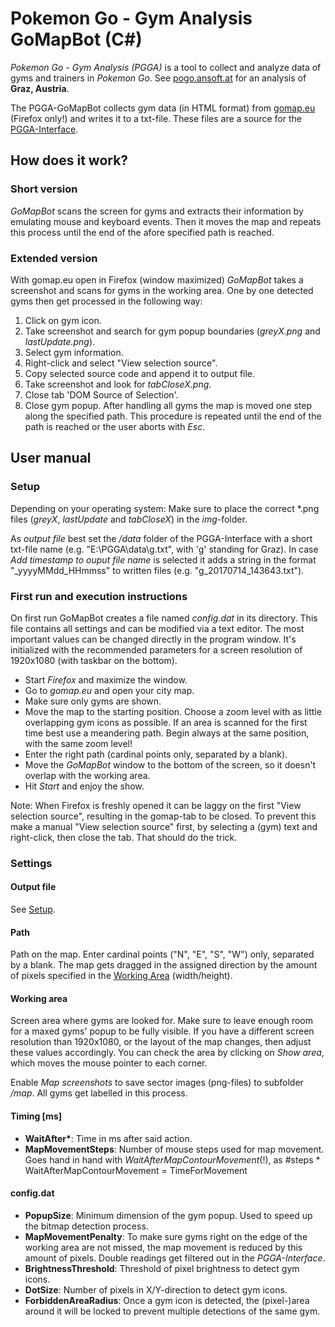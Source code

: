 # Pokemon Go - Gym Analysis GoMapBot (C#)
_Pokemon Go - Gym Analysis (PGGA)_ is a tool to collect and analyze data of gyms and trainers in _Pokemon Go_. See [pogo.ansoft.at](http://pogo.ansoft.at) for an analysis of **Graz, Austria**.

The PGGA-GoMapBot collects gym data (in HTML format) from [gomap.eu](https://gomap.eu) (Firefox only!) and writes it to a txt-file. These files are a source for the [PGGA-Interface](https://github.com/Celegast/PGGA-Interface).

## How does it work?
### Short version
_GoMapBot_ scans the screen for gyms and extracts their information by emulating mouse and keyboard events. Then it moves the map and repeats this process until the end of the afore specified path is reached.
### Extended version
With gomap.eu open in Firefox (window maximized) _GoMapBot_ takes a screenshot and scans for gyms in the working area. One by one detected gyms then get processed in the following way:
1. Click on gym icon.
2. Take screenshot and search for gym popup boundaries (_greyX.png_ and _lastUpdate.png_).
3. Select gym information.
4. Right-click and select "View selection source".
5. Copy selected source code and append it to output file.
6. Take screenshot and look for _tabCloseX.png_.
7. Close tab 'DOM Source of Selection'.
8. Close gym popup.
After handling all gyms the map is moved one step along the specified path. This procedure is repeated until the end of the path is reached or the user aborts with _Esc_.

## User manual
### Setup
Depending on your operating system: Make sure to place the correct *.png files (_greyX_, _lastUpdate_ and _tabCloseX_) in the _img_-folder.

As _output file_ best set the _/data_ folder of the PGGA-Interface with a short txt-file name (e.g. "E:\PGGA\data\g.txt", with 'g' standing for Graz). In case _Add timestamp to ouput file name_ is selected it adds a string in the format "_yyyyMMdd_HHmmss" to written files (e.g. "g_20170714_143643.txt").

### First run and execution instructions
On first run GoMapBot creates a file named _config.dat_ in its directory. This file contains all settings and can be modified via a text editor. The most important values can be changed directly in the program window. It's initialized with the recommended parameters for a screen resolution of 1920x1080 (with taskbar on the bottom).

* Start _Firefox_ and maximize the window.
* Go to _gomap.eu_ and open your city map.
* Make sure only gyms are shown.
* Move the map to the starting position. Choose a zoom level with as little overlapping gym icons as possible. If an area is scanned for the first time best use a meandering path. Begin always at the same position, with the same zoom level!
* Enter the right path (cardinal points only, separated by a blank).
* Move the _GoMapBot_ window to the bottom of the screen, so it doesn't overlap with the working area.
* Hit _Start_ and enjoy the show.

Note: When Firefox is freshly opened it can be laggy on the first "View selection source", resulting in the gomap-tab to be closed. To prevent this make a manual "View selection source" first, by selecting a (gym) text and right-click, then close the tab. That should do the trick.

### Settings
#### Output file
See [Setup](https://github.com/Celegast/PGGA-GoMapBot#setup).
#### Path
Path on the map. Enter cardinal points ("N", "E", "S", "W") only, separated by a blank. The map gets dragged in the assigned direction by the amount of pixels specified in the [Working Area](https://github.com/Celegast/PGGA-GoMapBot#working-area) (width/height).
#### Working area
Screen area where gyms are looked for. Make sure to leave enough room for a maxed gyms' popup to be fully visible. If you have a different screen resolution than 1920x1080, or the layout of the map changes, then adjust these values accordingly. You can check the area by clicking on _Show area_, which moves the mouse pointer to each corner.

Enable _Map screenshots_ to save sector images (png-files) to subfolder _/map_. All gyms get labelled in this process.
#### Timing [ms]
* **WaitAfter\***: Time in ms after said action.
* **MapMovementSteps**: Number of mouse steps used for map movement. Goes hand in hand with _WaitAfterMapContourMovement_(!), as \#steps \* WaitAfterMapContourMovement = TimeForMovement
#### config.dat
* **PopupSize**: Minimum dimension of the gym popup. Used to speed up the bitmap detection process.
* **MapMovementPenalty**: To make sure gyms right on the edge of the working area are not missed, the map movement is reduced by this amount of pixels. Double readings get filtered out in the _PGGA-Interface_.
* **BrightnessThreshold**: Threshold of pixel brightness to detect gym icons.
* **DotSize**: Number of pixels in X/Y-direction to detect gym icons.
* **ForbiddenAreaRadius**: Once a gym icon is detected, the (pixel-)area around it will be locked to prevent multiple detections of the same gym.
